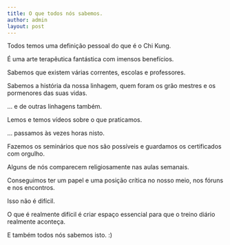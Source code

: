 ```yaml
---
title: O que todos nós sabemos.
author: admin
layout: post
---
```

Todos temos uma definição pessoal do que é o Chi Kung.

É uma arte terapêutica fantástica com imensos benefícios.

Sabemos que existem várias correntes, escolas e professores.

Sabemos a história da nossa linhagem, quem foram os grão mestres e os pormenores das suas vidas.

&#8230; e de outras linhagens também.

Lemos e temos vídeos sobre o que praticamos.

&#8230; passamos às vezes horas nisto.

Fazemos os seminários que nos são possíveis e guardamos os certificados com orgulho.

Alguns de nós comparecem religiosamente nas aulas semanais.

Conseguimos ter um papel e uma posição crítica no nosso meio, nos fóruns e nos encontros.

Isso não é difícil.

O que é realmente difícil é criar espaço essencial para que o treino diário realmente aconteça.

E também todos nós sabemos isto. :)